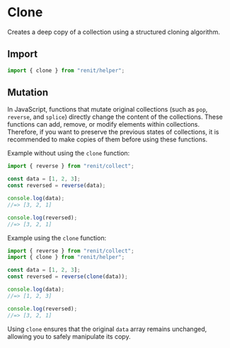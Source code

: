 # Clone

Creates a deep copy of a collection using a structured cloning algorithm.

## Import

```js
import { clone } from "renit/helper";
```

## Mutation

In JavaScript, functions that mutate original collections (such as `pop`, `reverse`, and `splice`) directly change the content of the collections. These functions can add, remove, or modify elements within collections. Therefore, if you want to preserve the previous states of collections, it is recommended to make copies of them before using these functions.

Example without using the `clone` function:

```js
import { reverse } from "renit/collect";

const data = [1, 2, 3];
const reversed = reverse(data);

console.log(data);
//=> [3, 2, 1]

console.log(reversed);
//=> [3, 2, 1]
```

Example using the `clone` function:

```js
import { reverse } from "renit/collect";
import { clone } from "renit/helper";

const data = [1, 2, 3];
const reversed = reverse(clone(data));

console.log(data);
//=> [1, 2, 3]

console.log(reversed);
//=> [3, 2, 1]
```

Using `clone` ensures that the original `data` array remains unchanged, allowing you to safely manipulate its copy.
